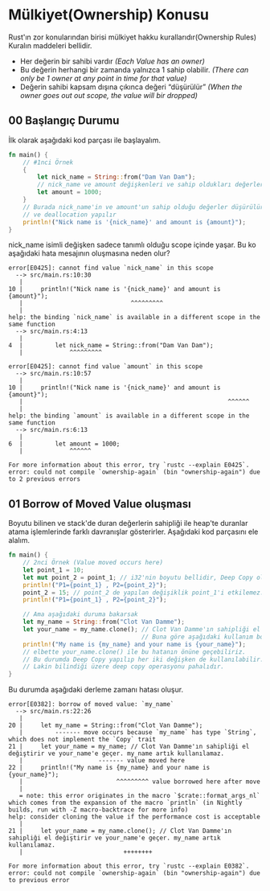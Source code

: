 # Mülkiyet(Ownership) Konusu

Rust'ın zor konularından birisi mülkiyet hakku kurallarıdır(Ownership Rules) Kuralın maddeleri bellidir.

- Her değerin bir sahibi vardır _(Each Value has an owner)_
- Bu değerin herhangi bir zamanda yalnızca 1 sahip olabilir. _(There can only be 1 owner at any point in time for that value)_
- Değerin sahibi kapsam dışına çıkınca değeri “düşürülür” _(When the owner goes out out scope, the value will bir dropped)_

## 00 Başlangıç Durumu

İlk olarak aşağıdaki kod parçası ile başlayalım.

```rust
fn main() {
    // #1nci Örnek
    {
        let nick_name = String::from("Dam Van Dam");
        // nick_name ve amount değişkenleri ve sahip oldukları değerler sadece bu scope içinde yaşarlar
        let amount = 1000;
    }
    // Burada nick_name'in ve amount'un sahip olduğu değerler düşürülür
    // ve deallocation yapılır
    println!("Nick name is '{nick_name}' and amount is {amount}");
}
```
nick_name isimli değişken sadece tanımlı olduğu scope içinde yaşar. Bu ko aşağıdaki hata mesajının oluşmasına neden olur?


```text
error[E0425]: cannot find value `nick_name` in this scope
  --> src/main.rs:10:30
   |
10 |     println!("Nick name is '{nick_name}' and amount is {amount}");
   |                              ^^^^^^^^^
   |
help: the binding `nick_name` is available in a different scope in the same function
  --> src/main.rs:4:13
   |
4  |         let nick_name = String::from("Dam Van Dam");
   |             ^^^^^^^^^

error[E0425]: cannot find value `amount` in this scope
  --> src/main.rs:10:57
   |
10 |     println!("Nick name is '{nick_name}' and amount is {amount}");
   |                                                         ^^^^^^
   |
help: the binding `amount` is available in a different scope in the same function
  --> src/main.rs:6:13
   |
6  |         let amount = 1000;
   |             ^^^^^^

For more information about this error, try `rustc --explain E0425`.
error: could not compile `ownership-again` (bin "ownership-again") due to 2 previous errors
```

## 01 Borrow of Moved Value oluşması

Boyutu bilinen ve stack'de duran değerlerin sahipliği ile heap'te duranlar atama işlemlerinde farklı davranışlar gösterirler. Aşağıdaki kod parçasını ele alalım.

```rust
fn main() {
    // 2nci Örnek (Value moved occurs here)
    let point_1 = 10;
    let mut point_2 = point_1; // i32'nin boyutu bellidir, Deep Copy olur. point_2 değeri point_1'e kopyalanır.
    println!("P1={point_1} , P2={point_2}");
    point_2 = 15; // point_2 de yapılan değişiklik point_1'i etkilemez. 10 ve 15 değerlerinin sahipleri farklıdır.
    println!("P1={point_1} , P2={point_2}");

    // Ama aşağıdaki duruma bakarsak
    let my_name = String::from("Clot Van Damme");
    let your_name = my_name.clone(); // Clot Van Damme'ın sahipliği el değiştirir ve your_name'e geçer. my_name artık kullanılamaz.
                                     // Buna göre aşağıdaki kullanım borrow of moved value hatasının doğmasına neden olur
    println!("My name is {my_name} and your name is {your_name}");
    // elbette your_name.clone() ile bu hatanın önüne geçebiliriz.
    // Bu durumda Deep Copy yapılıp her iki değişken de kullanılabilir.
    // Lakin bilindiği üzere deep copy operasyonu pahalıdır.
}
```

Bu durumda aşağıdaki derleme zamanı hatası oluşur.

```text
error[E0382]: borrow of moved value: `my_name`
  --> src/main.rs:22:26
   |
20 |     let my_name = String::from("Clot Van Damme");
   |         ------- move occurs because `my_name` has type `String`, which does not implement the `Copy` trait
21 |     let your_name = my_name; // Clot Van Damme'ın sahipliği el değiştirir ve your_name'e geçer. my_name artık kullanılamaz.
   |                     ------- value moved here
22 |     println!("My name is {my_name} and your name is {your_name}");
   |                          ^^^^^^^^^ value borrowed here after move
   |
   = note: this error originates in the macro `$crate::format_args_nl` which comes from the expansion of the macro `println` (in Nightly builds, run with -Z macro-backtrace for more info)
help: consider cloning the value if the performance cost is acceptable
   |
21 |     let your_name = my_name.clone(); // Clot Van Damme'ın sahipliği el değiştirir ve your_name'e geçer. my_name artık kullanılamaz.
   |                            ++++++++

For more information about this error, try `rustc --explain E0382`.
error: could not compile `ownership-again` (bin "ownership-again") due to previous error
```